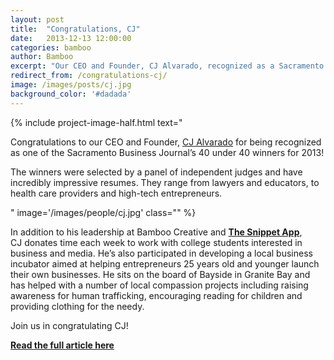 ```yaml
---
layout: post
title:  "Congratulations, CJ"
date:   2013-12-13 12:00:00
categories: bamboo 
author: Bamboo
excerpt: "Our CEO and Founder, CJ Alvarado, recognized as a Sacramento Business Journal’s 40 under 40 winner for 2013!"
redirect_from: /congratulations-cj/
image: /images/posts/cj.jpg
background_color: '#dadada'
---
```


{% include project-image-half.html text="<p>Congratulations to our CEO and Founder, <a href='https://twitter.com/cjalvarado' target='_blank'>CJ Alvarado</a> for being recognized as one of the Sacramento Business Journal’s 40 under 40 winners for 2013!</p><p>The winners were selected by a panel of independent judges and have incredibly impressive resumes. They range from lawyers and educators, to health care providers and high-tech entrepreneurs.</p>" image='/images/people/cj.jpg' class="" %}

In addition to his leadership at Bamboo Creative and **[The Snippet App](http://www.thesnippetapp.com/)**, CJ donates time each week to work with college students interested in business and media. He’s also participated in developing a local business incubator aimed at helping entrepreneurs 25 years old and younger launch their own businesses. He sits on the board of Bayside in Granite Bay and has helped with a number of local compassion projects including raising awareness for human trafficking, encouraging reading for children and providing clothing for the needy.

Join us in congratulating CJ!

**[Read the full article here](http://www.bizjournals.com/sacramento/news/2013/12/11/announcing-40-under-40-winners-for-2013.html)**